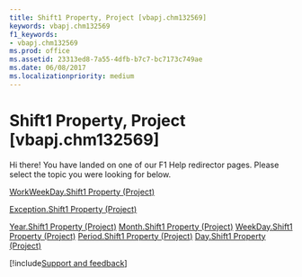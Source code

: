 ```yaml
---
title: Shift1 Property, Project [vbapj.chm132569]
keywords: vbapj.chm132569
f1_keywords:
- vbapj.chm132569
ms.prod: office
ms.assetid: 23313ed8-7a55-4dfb-b7c7-bc7173c749ae
ms.date: 06/08/2017
ms.localizationpriority: medium
---
```



# Shift1 Property, Project [vbapj.chm132569]

Hi there! You have landed on one of our F1 Help redirector pages. Please select the topic you were looking for below.

[WorkWeekDay.Shift1 Property (Project)](https://msdn.microsoft.com/library/260e91ce-0e5c-0e42-b503-adc400315d7b%28Office.15%29.aspx)

[Exception.Shift1 Property (Project)](https://msdn.microsoft.com/library/8b587014-c830-d346-4ba3-5add50f8e548%28Office.15%29.aspx)

[Year.Shift1 Property (Project)](https://msdn.microsoft.com/library/4c352439-21c1-e369-7a33-d8e92ba23f2d%28Office.15%29.aspx)
[Month.Shift1 Property (Project)](https://msdn.microsoft.com/library/7f5678f8-e252-4a0c-8623-d44920ce9fec%28Office.15%29.aspx)
[WeekDay.Shift1 Property (Project)](https://msdn.microsoft.com/library/17d873bf-7336-097f-cd72-ce691c549424%28Office.15%29.aspx)
[Period.Shift1 Property (Project)](https://msdn.microsoft.com/library/f2de8092-9a30-4aed-8da3-380f7eaa5f0c%28Office.15%29.aspx)
[Day.Shift1 Property (Project)](https://msdn.microsoft.com/library/f57a5d81-85a6-0464-943a-0556b9521755%28Office.15%29.aspx)

[!include[Support and feedback](~/includes/feedback-boilerplate.md)]